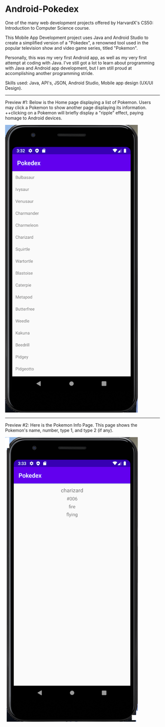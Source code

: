 # Android-Pokedex
One of the many web development projects offered by HarvardX's CS50: Introduction to Computer Science course.

This Mobile App Development project uses Java and Android Studio to create a simplified version of a "Pokedex", a renowned tool used in the popular television show and video game series, titled "Pokemon". 

Personally, this was my very first Android app, as well as my very first attempt at coding with Java. I've still got a lot to learn about programming with Java and Android app development, but I am still proud at accomplishing another programming stride. 

Skills used: Java, API's, JSON, Android Studio, Mobile app design (UX/UI Design).

------------------------------------------------------------------------------------------------------------------------------------------------

Preview #1: Below is the Home page displaying a list of Pokemon. Users may click a Pokemon to show another page displaying its information.
++clicking on a Pokemon will briefly display a "ripple" effect, paying homage to Android devices. 

![](images/1.png) 

------------------------------------------------------------------------------------------------------------------------------------------------

Preview #2: Here is the Pokemon Info Page. This page shows the Pokemon's name, number, type 1, and type 2 (if any).

![](images/2.png)
